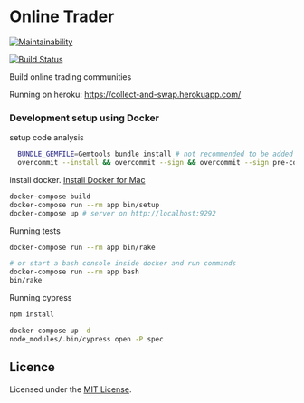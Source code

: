 # Online Trader

[![Maintainability](https://api.codeclimate.com/v1/badges/a9e233125e997a03e374/maintainability)](https://codeclimate.com/github/grantspeelman/online_trader/maintainability)

[![Build Status](https://travis-ci.org/grantspeelman/online_trader.svg?branch=master)](https://travis-ci.org/grantspeelman/online_trader)

Build online trading communities

Running on heroku: https://collect-and-swap.herokuapp.com/

### Development setup using Docker

setup code analysis 

```bash
  BUNDLE_GEMFILE=Gemtools bundle install # not recommended to be added to Gemfile
  overcommit --install && overcommit --sign && overcommit --sign pre-commit
```

install docker. [Install Docker for Mac](https://docs.docker.com/docker-for-mac/install/)

```bash
docker-compose build
docker-compose run --rm app bin/setup
docker-compose up # server on http://localhost:9292
```

Running tests
```bash
docker-compose run --rm app bin/rake

# or start a bash console inside docker and run commands
docker-compose run --rm app bash
bin/rake
```

Running cypress
```bash
npm install

docker-compose up -d
node_modules/.bin/cypress open -P spec
```

## Licence

Licensed under the [MIT License](LICENCE.md).